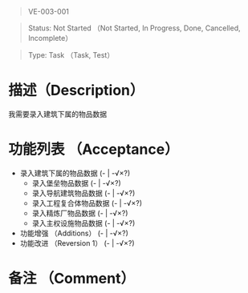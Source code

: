 > VE-003-001

> Status: Not Started （Not Started, In Progress, Done, Cancelled, Incomplete）

> Type: Task （Task, Test）

# 描述（Description）
我需要录入建筑下属的物品数据

# 功能列表 （Acceptance）
* 录入建筑下属的物品数据 (- | -√×?)
  * 录入堡垒物品数据 (- | -√×?)
  * 录入导航建筑物品数据 (- | -√×?)
  * 录入工程复合体物品数据 (- | -√×?)
  * 录入精炼厂物品数据 (- | -√×?)
  * 录入主权设施物品数据 (- | -√×?)
* 功能增强 （Additions） (- | -√×?)
* 功能改进 （Reversion 1） (- | -√×?)

# 备注 （Comment）

